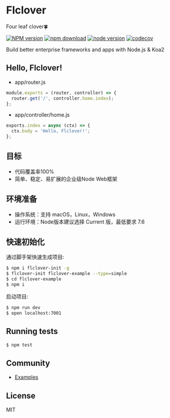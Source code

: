 Flclover
=======
Four leaf clover🍀

[![NPM version][npm-image]][npm-url]
[![npm download][download-image]][download-url]
[![node version][node-image]][node-url]
[![codecov](https://codecov.io/gh/TalkingData/flclover/branch/master/graph/badge.svg)](https://codecov.io/gh/TalkingData/flclover)

[npm-image]: https://img.shields.io/npm/v/flclover.svg?style=flat-square
[npm-url]: https://npmjs.org/package/flclover
[download-image]: https://img.shields.io/npm/dm/flclover-init.svg?style=flat-square
[download-url]: https://npmjs.org/package/flclover
[node-image]: https://img.shields.io/badge/node.js-%3E=_7.6.0-green.svg?style=flat-square
[node-url]: http://nodejs.org/download/

Build better enterprise frameworks and apps with Node.js &amp; Koa2

## Hello, Flclover!

* app/router.js

```javascript
module.exports = (router, controller) => {
  router.get('/', controller.home.index);
};
```

* app/controller/home.js

```javascript
exports.index = async (ctx) => {
  ctx.body = 'Hello, Flclover!';
};
```

## 目标
* 代码覆盖率100%
* 简单、稳定、易扩展的企业级Node Web框架

## 环境准备
* 操作系统：支持 macOS，Linux，Windows
* 运行环境：Node版本建议选择 Current 版，最低要求 7.6

## 快速初始化

通过脚手架快速生成项目:

```bash
$ npm i flclover-init -g
$ flclover-init flclover-example --type=simple
$ cd flclover-example
$ npm i
```

启动项目:

```bash
$ npm run dev
$ open localhost:7001
```

## Running tests

```bash
$ npm test
```

## Community

 - [Examples](https://github.com/talkingdata/flclover-examples)

## License
  MIT
